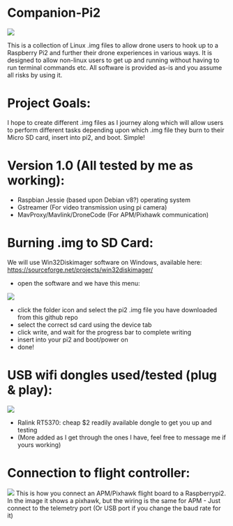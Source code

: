 # Companion-Pi2
![](https://github.com/benb0jangles/Companion-Pi2/blob/master/Images%20for%20readme/ardupilot_logo.png)

This is a collection of Linux .img files to allow drone users to hook up to a Raspberry Pi2 and further their drone experiences in various ways. It is designed to allow non-linux users to get up and running without having to run terminal commands etc. All software is provided as-is and you assume all risks by using it. 

# Project Goals:
I hope to create different .img files as I journey along which will allow users to perform different tasks depending upon which .img file they burn to their Micro SD card, insert into pi2, and boot. Simple!

# Version 1.0 (All tested by me as working):
- Raspbian Jessie (based upon Debian v8?) operating system
- Gstreamer (For video transmission using pi camera)
- MavProxy/Mavlink/DroneCode (For APM/Pixhawk communication)


# Burning .img to SD Card:
We will use Win32Diskimager software on Windows, available here: https://sourceforge.net/projects/win32diskimager/

- open the software and we have this menu:

![](https://github.com/benb0jangles/Companion-Pi2/blob/master/Images%20for%20readme/Win32DiskImager.png)
- click the folder icon and select the pi2 .img file you have downloaded from this github repo
- select the correct sd card using the device tab
- click write, and wait for the progress bar to complete writing
- insert into your pi2 and boot/power on
- done!

# USB wifi dongles used/tested (plug & play):
![](https://github.com/benb0jangles/Companion-Pi2/blob/master/Images%20for%20readme/2016-04-24_001.jpg)
- Ralink RT5370: cheap $2 readily available dongle to get you up and testing
- (More added as I get through the ones I have, feel free to message me if yours working)


# Connection to flight controller:
![](https://github.com/benb0jangles/Companion-Pi2/blob/master/Images%20for%20readme/RaspberryPi_Pixhawk_wiring1.jpg)
This is how you connect an APM/Pixhawk flight board to a Raspberrypi2. In the image it shows a pixhawk, but the wiring is the same for APM - Just connect to the telemetry port (Or USB port if you change the baud rate for it)
